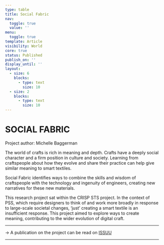 ```yaml
---
type: table
title: Social Fabric
nav:
  toggle: true
  value: ''
menu:
  toggle: true
template: Article
visibility: World
core: true
status: Published
publish_on: ''
display_until: ''
layout:
  - size: 6
    blocks:
      - type: text
        size: 10
  - size: 2
    blocks:
      - type: text
        size: 10
---
```


# SOCIAL FABRIC
Project author: Michelle Baggerman

The world of crafts is rich in meaning and depth. Crafts have a deeply social character and a firm position in culture and society. Learning from craftspeople about how they evolve and share their practice can help give similar meaning to smart textiles.

Social Fabric identifies ways to combine the skills and wisdom of craftspeople with the technology and ingenuity of engineers, creating new narratives for these new materials.

This research project sat within the CRISP STS project. In the context of PSS, which require designers to think of and work more broadly in response to large-scale societal changes, ‘just’ creating a smart textile is an insufficient response. This project aimed to explore ways to create meaning, contributing to the wider evolution of digital craft.

---

→ A publication on the project can be read on [ISSUU](https://issuu.com/strategiccreativity/docs/_01_socialfabric_trisc)

---
